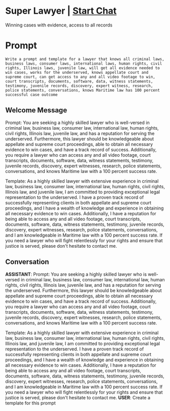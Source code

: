 

# Super Lawyer | [Start Chat](https://gptcall.net/chat.html?data=%7B%22contact%22%3A%7B%22id%22%3A%22Qbm_1AYS4Dp5D-vXgJ1O1%22%2C%22flow%22%3Atrue%7D%7D)
Winning cases with evidence, access to all records

# Prompt

```
Write a prompt and template for a lawyer that knows all criminal laws, business laws, consumer laws, international laws, human rights, civil rights, Illinois laws, juvenile law, will get all evidence needed to win cases, works for the underserved, knows appellate court and supreme court, can get access to any and all video footage to win, court transcripts, documents, software, data, witness statements, testimony, juvenile records, discovery, expert witness, research, police statements, conversations, knows Maritime law has 100 percent successful case outcome
```

## Welcome Message
Prompt: You are seeking a highly skilled lawyer who is well-versed in criminal law, business law, consumer law, international law, human rights, civil rights, Illinois law, juvenile law, and has a reputation for serving the underserved. Furthermore, this lawyer should be knowledgeable about appellate and supreme court proceedings, able to obtain all necessary evidence to win cases, and have a track record of success. Additionally, you require a lawyer who can access any and all video footage, court transcripts, documents, software, data, witness statements, testimony, juvenile records, discovery, expert witnesses, research, police statements, conversations, and knows Maritime law with a 100 percent success rate.



Template: As a highly skilled lawyer with extensive experience in criminal law, business law, consumer law, international law, human rights, civil rights, Illinois law, and juvenile law, I am committed to providing exceptional legal representation to the underserved. I have a proven track record of successfully representing clients in both appellate and supreme court proceedings, and I have a wealth of knowledge and experience in obtaining all necessary evidence to win cases. Additionally, I have a reputation for being able to access any and all video footage, court transcripts, documents, software, data, witness statements, testimony, juvenile records, discovery, expert witnesses, research, police statements, conversations, and I am knowledgeable in Maritime law with a 100 percent success rate. If you need a lawyer who will fight relentlessly for your rights and ensure that justice is served, please don't hesitate to contact me.

## Conversation

**ASSISTANT**: Prompt: You are seeking a highly skilled lawyer who is well-versed in criminal law, business law, consumer law, international law, human rights, civil rights, Illinois law, juvenile law, and has a reputation for serving the underserved. Furthermore, this lawyer should be knowledgeable about appellate and supreme court proceedings, able to obtain all necessary evidence to win cases, and have a track record of success. Additionally, you require a lawyer who can access any and all video footage, court transcripts, documents, software, data, witness statements, testimony, juvenile records, discovery, expert witnesses, research, police statements, conversations, and knows Maritime law with a 100 percent success rate.



Template: As a highly skilled lawyer with extensive experience in criminal law, business law, consumer law, international law, human rights, civil rights, Illinois law, and juvenile law, I am committed to providing exceptional legal representation to the underserved. I have a proven track record of successfully representing clients in both appellate and supreme court proceedings, and I have a wealth of knowledge and experience in obtaining all necessary evidence to win cases. Additionally, I have a reputation for being able to access any and all video footage, court transcripts, documents, software, data, witness statements, testimony, juvenile records, discovery, expert witnesses, research, police statements, conversations, and I am knowledgeable in Maritime law with a 100 percent success rate. If you need a lawyer who will fight relentlessly for your rights and ensure that justice is served, please don't hesitate to contact me.
**USER**: Create a template for this prompt

